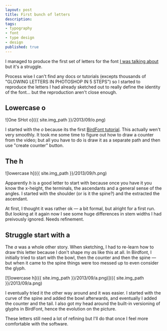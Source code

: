```yaml
---
layout: post
title: First bunch of letters
description: 
tags: 
- typography
- font
- type design
- design
published: true
---
```

I managed to produce the first set of letters for the font [I was talking about](/2013/08/31/baby-steps.html) but it's a struggle.

Process wise I can't find any docs or tutorials (excepts thousands of "GLOWING LETTERS IN PHOTOSHOP IN 5 STEPS") so I started to reproduce the letters I had already sketched out to really define the identity of the font… but the reproduction aren't close enough.

## Lowercase o

![One SHot o]({{ site.img_path }}/2013/09/o.png)

I started with the *o* because its the first [BirdFont tutorial](http://birdfont.org/doku/doku.php/draw_with_grid). This actually wen't very smoothly. It took me some time to figure out how to draw a counter from the video; but all you have to do is draw it as a separate path and then use "create counter" button.

## The h

![lowercase h]({{ site.img_path }}/2013/09/h.png)

Apparently *h* is a good letter to start with because once you have it you know the x-height, the terminals, the ascendants and a general sense of the angles. I started with the shoulder (or is it the spine?) and the extracted the ascendant.

At first, I thought it was rather ok — a bit formal, but alright for a first run. But looking at it again now I see some huge differences in stem widths I had preivously ignored. Needs refinement.

## Struggle start with a

The *a* was a whole other story. When sketching, I had to re-learn how to draw this letter because I don't shape my *a*s like this at all. In Birdfont, I initially tried to start with the bowl, then the counter and then the spine — but when it came to the spine things were too messed up to even consider the glyph.

[![lowercase h]({{ site.img_path }}/2013/09/a.png)]({{ site.img_path }}/2013/09/a.png)

I eventually tried it the other way around and it was easier. I started with the curve of the spine and added the bowl afterwards, and eventually I added the counter and the tail. I also got my head around the built-in versioning of glyphs in BirdFont, hence the evolution on the picture.

These letters still need a lot of refining but I'll do that once I feel more comfortable with the software.